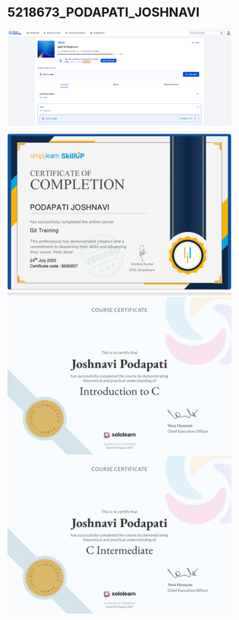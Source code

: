 # 5218673_PODAPATI_JOSHNAVI

![image alt](https://github.com/JoshnaviPodapati/5218673_PODAPATI_JOSHNAVI/blob/main/Screenshot%202025-07-24%20141946.png?raw=true)

![image alt](https://github.com/JoshnaviPodapati/5218673_PODAPATI_JOSHNAVI/blob/main/GIT/5218673_PODAPATI%20JOSHNAVI.png?raw=true)
![image alt](https://github.com/JoshnaviPodapati/5218673_PODAPATI_JOSHNAVI/blob/main/ESSENTIALS%20OF%20C/Introduction%20to%20c.jpg?raw=true)
![image alt](https://github.com/JoshnaviPodapati/5218673_PODAPATI_JOSHNAVI/blob/main/ESSENTIALS%20OF%20C/Intermediate%20to%20c.jpg?raw=true)
